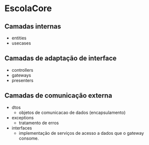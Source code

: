 # EscolaCore

## Camadas internas

- entities
- usecases

## Camadas de adaptação de interface

- controllers
- gateways
- presenters

## Camadas de comunicação externa

- dtos
  - objetos de comunicacao de dados (encapsulamento)
- exceptions
  - tratamento de erros 
- interfaces
  - implementação de serviços de acesso a dados que o gateway consome.